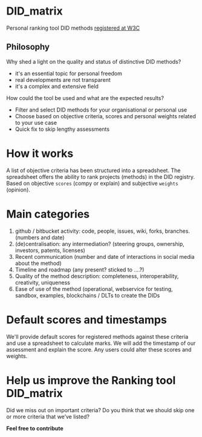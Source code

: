# DID_matrix

Personal ranking tool DID methods [registered at W3C](https://w3c-ccg.github.io/did-method-registry/)

## Philosophy

Why shed a light on the quality and status of distinctive DID methods?
* it's an essential topic for personal freedom
* real developments are not transparent
* it's a complex and extensive field

How could the tool be used and what are the expected results?
* Filter and select DID methods for your organisational or personal use
* Choose based on objective criteria, scores and personal weights related to your use case
* Quick fix to skip lengthy assessments

# How it works
A list of objective criteria has been structured into a spreadsheet. The spreadsheet offers the ability to rank projects (methods) in the DID registry. 
Based on objective `scores` (compy or explain) and subjective `weights` (opinion).

# Main categories
1. github / bitbucket activity: code, people, issues, wiki, forks, branches. (numbers and date)
2. (de)centralisation: any intermediation? (steering groups, ownership, investors, patents, licenses)
3. Recent communication (number and date of interactions in social media about the method)
4. Timeline and roadmap (any present? sticked to ….?)
5. Quality of the method description: completeness, interoperability, creativity, uniqueness
6. Ease of use of the method (operational, webservice for testing, sandbox, examples, blockchains / DLTs to create the DIDs

# Default scores and timestamps
We'll provide default scores for registered methods against these criteria and use a spreadsheet to calculate marks. We will add the timestamp of our assessment and explain the score. Any users could alter these scores and weights.

# Help us improve the Ranking tool DID_matrix
Did we miss out on important criteria? Do you think that we should skip one or more criteria that we’ve listed?

**Feel free to contribute**